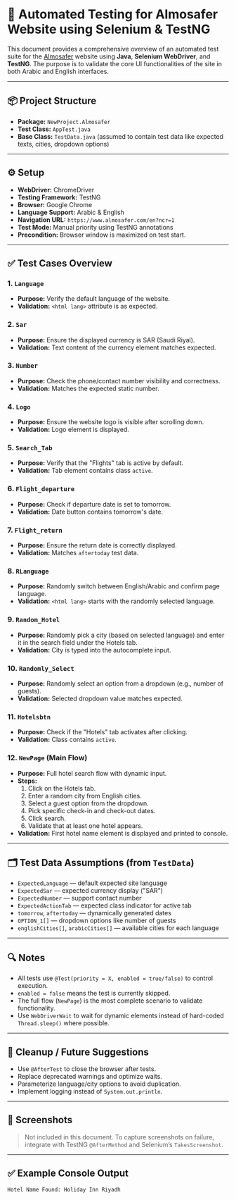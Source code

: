 # 🧪 Automated Testing for Almosafer Website using Selenium & TestNG

This document provides a comprehensive overview of an automated test suite for the [Almosafer](https://www.almosafer.com/en?ncr=1) website using **Java**, **Selenium WebDriver**, and **TestNG**. The purpose is to validate the core UI functionalities of the site in both Arabic and English interfaces.

---

## 📦 Project Structure

- **Package:** `NewProject.Almosafer`
- **Test Class:** `AppTest.java`
- **Base Class:** `TestData.java` (assumed to contain test data like expected texts, cities, dropdown options)

---

## ⚙️ Setup

- **WebDriver:** ChromeDriver  
- **Testing Framework:** TestNG  
- **Browser:** Google Chrome  
- **Language Support:** Arabic & English  
- **Navigation URL:** `https://www.almosafer.com/en?ncr=1`  
- **Test Mode:** Manual priority using TestNG annotations  
- **Precondition:** Browser window is maximized on test start.

---

## ✅ Test Cases Overview

### 1. `Language`
- **Purpose:** Verify the default language of the website.
- **Validation:** `<html lang>` attribute is as expected.

### 2. `Sar`
- **Purpose:** Ensure the displayed currency is SAR (Saudi Riyal).
- **Validation:** Text content of the currency element matches expected.

### 3. `Number`
- **Purpose:** Check the phone/contact number visibility and correctness.
- **Validation:** Matches the expected static number.

### 4. `Logo`
- **Purpose:** Ensure the website logo is visible after scrolling down.
- **Validation:** Logo element is displayed.

### 5. `Search_Tab`
- **Purpose:** Verify that the "Flights" tab is active by default.
- **Validation:** Tab element contains class `active`.

### 6. `Flight_departure`
- **Purpose:** Check if departure date is set to tomorrow.
- **Validation:** Date button contains tomorrow's date.

### 7. `Flight_return`
- **Purpose:** Ensure the return date is correctly displayed.
- **Validation:** Matches `aftertoday` test data.

### 8. `RLanguage`
- **Purpose:** Randomly switch between English/Arabic and confirm page language.
- **Validation:** `<html lang>` starts with the randomly selected language.

### 9. `Random_Hotel`
- **Purpose:** Randomly pick a city (based on selected language) and enter it in the search field under the Hotels tab.
- **Validation:** City is typed into the autocomplete input.

### 10. `Randomly_Select`
- **Purpose:** Randomly select an option from a dropdown (e.g., number of guests).
- **Validation:** Selected dropdown value matches expected.

### 11. `Hotelsbtn`
- **Purpose:** Check if the "Hotels" tab activates after clicking.
- **Validation:** Class contains `active`.

### 12. `NewPage` (Main Flow)
- **Purpose:** Full hotel search flow with dynamic input.
- **Steps:**
  1. Click on the Hotels tab.
  2. Enter a random city from English cities.
  3. Select a guest option from the dropdown.
  4. Pick specific check-in and check-out dates.
  5. Click search.
  6. Validate that at least one hotel appears.
- **Validation:** First hotel name element is displayed and printed to console.

---

## 🗂️ Test Data Assumptions (from `TestData`)

- `ExpectedLanguage` — default expected site language  
- `ExpectedSar` — expected currency display ("SAR")  
- `ExpectedNumber` — support contact number  
- `ExpectedActionTab` — expected class indicator for active tab  
- `tomorrow`, `aftertoday` — dynamically generated dates  
- `OPTION_1[]` — dropdown options like number of guests  
- `englishCities[]`, `arabicCities[]` — available cities for each language

---

## 🔍 Notes

- All tests use `@Test(priority = X, enabled = true/false)` to control execution.
- `enabled = false` means the test is currently skipped.
- The full flow (`NewPage`) is the most complete scenario to validate functionality.
- Use `WebDriverWait` to wait for dynamic elements instead of hard-coded `Thread.sleep()` where possible.

---

## 🧼 Cleanup / Future Suggestions

- Use `@AfterTest` to close the browser after tests.
- Replace deprecated warnings and optimize waits.
- Parameterize language/city options to avoid duplication.
- Implement logging instead of `System.out.println`.

---

## 📸 Screenshots

> Not included in this document. To capture screenshots on failure, integrate with TestNG `@AfterMethod` and Selenium’s `TakesScreenshot`.

---

## ✅ Example Console Output

```text
Hotel Name Found: Holiday Inn Riyadh

